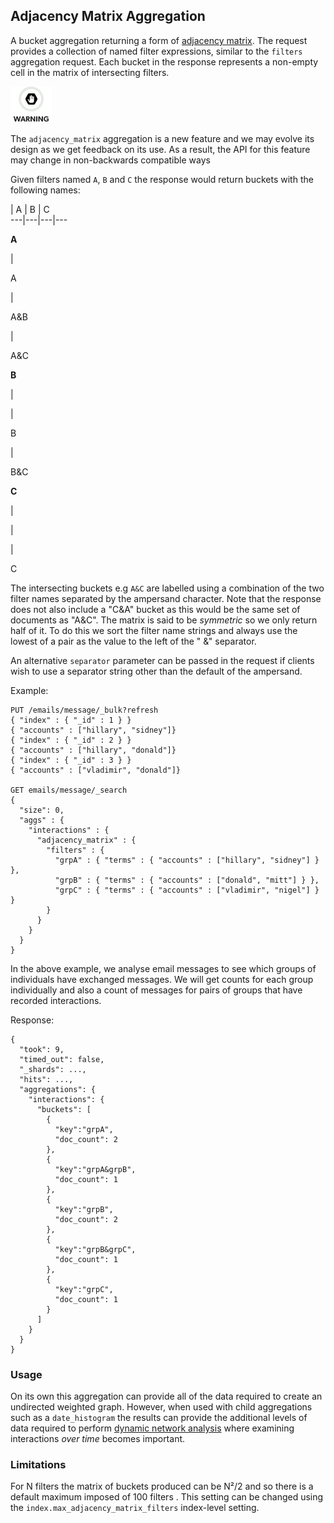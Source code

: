 ## Adjacency Matrix Aggregation

A bucket aggregation returning a form of [adjacency matrix](https://en.wikipedia.org/wiki/Adjacency_matrix). The request provides a collection of named filter expressions, similar to the `filters` aggregation request. Each bucket in the response represents a non-empty cell in the matrix of intersecting filters.

![Warning](images/icons/warning.png)

The `adjacency_matrix` aggregation is a new feature and we may evolve its design as we get feedback on its use. As a result, the API for this feature may change in non-backwards compatible ways 

Given filters named `A`, `B` and `C` the response would return buckets with the following names:

| A | B | C  
---|---|---|---  
  
 **A**

| 

A

| 

A&B

| 

A&C  
  
 **B**

| 

| 

B

| 

B&C  
  
 **C**

| 

| 

| 

C  
  
The intersecting buckets e.g `A&C` are labelled using a combination of the two filter names separated by the ampersand character. Note that the response does not also include a "C&A" bucket as this would be the same set of documents as "A&C". The matrix is said to be _symmetric_ so we only return half of it. To do this we sort the filter name strings and always use the lowest of a pair as the value to the left of the " &" separator.

An alternative `separator` parameter can be passed in the request if clients wish to use a separator string other than the default of the ampersand.

Example:
    
    
    PUT /emails/message/_bulk?refresh
    { "index" : { "_id" : 1 } }
    { "accounts" : ["hillary", "sidney"]}
    { "index" : { "_id" : 2 } }
    { "accounts" : ["hillary", "donald"]}
    { "index" : { "_id" : 3 } }
    { "accounts" : ["vladimir", "donald"]}
    
    GET emails/message/_search
    {
      "size": 0,
      "aggs" : {
        "interactions" : {
          "adjacency_matrix" : {
            "filters" : {
              "grpA" : { "terms" : { "accounts" : ["hillary", "sidney"] } },
              "grpB" : { "terms" : { "accounts" : ["donald", "mitt"] } },
              "grpC" : { "terms" : { "accounts" : ["vladimir", "nigel"] } }
            }
          }
        }
      }
    }

In the above example, we analyse email messages to see which groups of individuals have exchanged messages. We will get counts for each group individually and also a count of messages for pairs of groups that have recorded interactions.

Response:
    
    
    {
      "took": 9,
      "timed_out": false,
      "_shards": ...,
      "hits": ...,
      "aggregations": {
        "interactions": {
          "buckets": [
            {
              "key":"grpA",
              "doc_count": 2
            },
            {
              "key":"grpA&grpB",
              "doc_count": 1
            },
            {
              "key":"grpB",
              "doc_count": 2
            },
            {
              "key":"grpB&grpC",
              "doc_count": 1
            },
            {
              "key":"grpC",
              "doc_count": 1
            }
          ]
        }
      }
    }

### Usage

On its own this aggregation can provide all of the data required to create an undirected weighted graph. However, when used with child aggregations such as a `date_histogram` the results can provide the additional levels of data required to perform [dynamic network analysis](https://en.wikipedia.org/wiki/Dynamic_network_analysis) where examining interactions _over time_ becomes important.

### Limitations

For N filters the matrix of buckets produced can be N²/2 and so there is a default maximum imposed of 100 filters . This setting can be changed using the `index.max_adjacency_matrix_filters` index-level setting.
